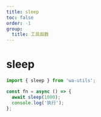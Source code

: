 ```yaml
---
title: sleep
toc: false
order: -1
group:
  title: 工具函数
---
```


# sleep

```typescript
import { sleep } from 'wa-utils';

const fn = async () => {
  await sleep(1000);
  console.log('执行');
};
```
